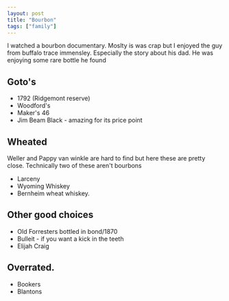 ```yaml
--- 
layout: post
title: "Bourbon"
tags: ["family"]
---
```


I watched a bourbon documentary. Moslty is was crap but I enjoyed the guy from buffalo trace immensley. Especially the story about his dad. He was enjoying some rare bottle he found 

## Goto's
* 1792 (Ridgemont reserve)
* Woodford's 
* Maker's 46
* Jim Beam Black - amazing for its price point

## Wheated 
 Weller and Pappy van winkle are hard to find but here these are pretty close. Technically two of these aren't bourbons

* Larceny
* Wyoming Whiskey
* Bernheim wheat whiskey.

## Other good choices
* Old Forresters bottled in bond/1870 
* Bulleit - if you want a kick in the teeth
* Elijah Craig 


## Overrated.
* Bookers
* Blantons

